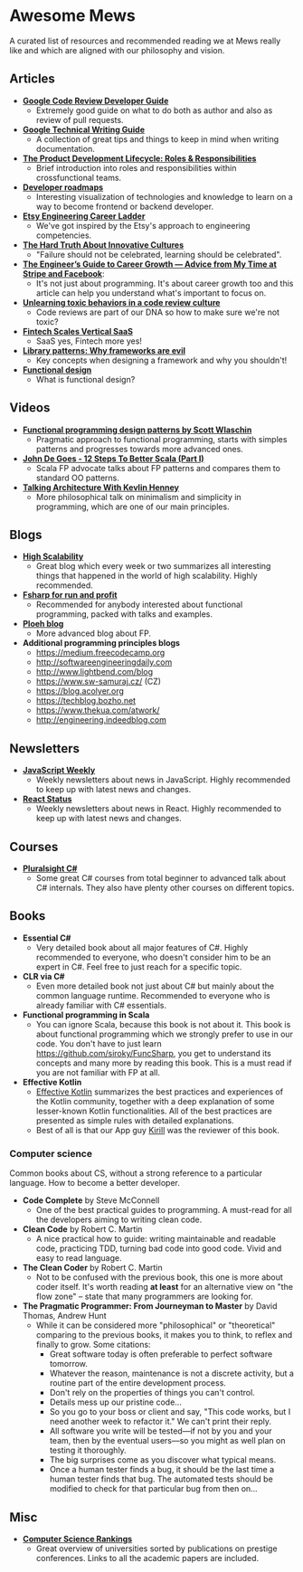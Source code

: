 # Awesome Mews

A curated list of resources and recommended reading we at Mews really like and which are aligned with our philosophy and vision.

## Articles

- **[Google Code Review Developer Guide](https://google.github.io/eng-practices/review/)**
    - Extremely good guide on what to do both as author and also as review of pull requests.
- **[Google Technical Writing Guide](https://developers.google.com/tech-writing/one)**
    - A collection of great tips and things to keep in mind when writing documentation.
- **[The Product Development Lifecycle: Roles & Responsibilities](https://productcoalition.com/the-product-development-lifecycle-roles-responsibilities-5ba8ff4e1dc0)**
    - Brief introduction into roles and responsibilities within crossfunctional teams.
- **[Developer roadmaps](https://roadmap.sh/roadmaps)**
    - Interesting visualization of technologies and knowledge to learn on a way to become frontend or backend developer.
- **[Etsy Engineering Career Ladder](https://etsy.github.io/Etsy-Engineering-Career-Ladder/competencies.html)**
    - We've got inspired by the Etsy's approach to engineering competencies.
- **[The Hard Truth About Innovative Cultures](https://hbr.org/2019/01/the-hard-truth-about-innovative-cultures)**
    - "Failure should not be celebrated, learning should be celebrated".
- **[The Engineer’s Guide to Career Growth — Advice from My Time at Stripe and Facebook](https://firstround.com/review/the-engineers-guide-to-career-growth-advice-from-my-time-at-stripe-and-facebook/)**:
    - It's not just about programming. It's about career growth too and this article can help you understand what's important to focus on.
- **[Unlearning toxic behaviors in a code review culture](https://medium.com/@sandya.sankarram/unlearning-toxic-behaviors-in-a-code-review-culture-b7c295452a3c)**
    - Code reviews are part of our DNA so how to make sure we're not toxic?
- **[Fintech Scales Vertical SaaS](https://a16z.com/2020/08/04/fintech-scales-vertical-saas/)**
    - SaaS yes, Fintech more yes!
- **[Library patterns: Why frameworks are evil](http://tomasp.net/blog/2015/library-frameworks/)**
    - Key concepts when designing a framework and why you shouldn't!
- **[Functional design](https://degoes.net/articles/functional-design)**
    - What is functional design?

## Videos

- **[Functional programming design patterns by Scott Wlaschin](https://www.youtube.com/watch?v=E8I19uA-wGY)**
    - Pragmatic approach to functional programming, starts with simples patterns and progresses towards more advanced ones.
- **[John De Goes - 12 Steps To Better Scala (Part I)](https://www.youtube.com/watch?v=71yhnTGw0hY)**
    - Scala FP advocate talks about FP patterns and compares them to standard OO patterns.
- **[Talking Architecture With Kevlin Henney](https://www.youtube.com/watch?v=Y6B4jYBR4Y8)**
    - More philosophical talk on minimalism and simplicity in programming, which are one of our main principles.

## Blogs

- **[High Scalability](http://highscalability.com/)**
    - Great blog which every week or two summarizes all interesting things that happened in the world of high scalability. Highly recommended.
- **[Fsharp for run and profit](https://fsharpforfunandprofit.com/)**
    - Recommended for anybody interested about functional programming, packed with talks and examples.
- **[Ploeh blog](http://blog.ploeh.dk/archive/)**
    - More advanced blog about FP.
- **Additional programming principles blogs**
    - https://medium.freecodecamp.org
    - http://softwareengineeringdaily.com
    - http://www.lightbend.com/blog
    - https://www.sw-samuraj.cz/ (CZ)
    - https://blog.acolyer.org
    - https://techblog.bozho.net
    - https://www.thekua.com/atwork/
    - http://engineering.indeedblog.com

## Newsletters

- **[JavaScript Weekly](https://javascriptweekly.com/)**
    - Weekly newsletters about news in JavaScript. Highly recommended to keep up with latest news and changes.
- **[React Status](https://react.statuscode.com/)**
    - Weekly newsletters about news in React. Highly recommended to keep up with latest news and changes.
    
## Courses

- **[Pluralsight C#](https://www.pluralsight.com/paths/csharp)**
    - Some great C# courses from total beginner to advanced talk about C# internals. They also have plenty other courses on different topics.

## Books

- **Essential C#**
    - Very detailed book about all major features of C#. Highly recommended to everyone, who doesn't consider him to be an expert in C#. Feel free to just reach for a specific topic.
- **CLR via C#**
    - Even more detailed book not just about C# but mainly about the common language runtime. Recommended to everyone who is already familiar with C# essentials.
- **Functional programming in Scala**
    - You can ignore Scala, because this book is not about it. This book is about functional programming which we strongly prefer to use in our code. You don't have to just learn https://github.com/siroky/FuncSharp, you get to understand its concepts and many more by reading this book. This is a must read if you are not familiar with FP at all.
- **Effective Kotlin**
    - [Effective Kotlin](https://leanpub.com/effectivekotlin) summarizes the best practices and experiences of the Kotlin community, together with a deep explanation of some lesser-known Kotlin functionalities. All of the best practices are presented as simple rules with detailed explanations.
    - Best of all is that our App guy [Kirill](https://github.com/ookami-kb) was the reviewer of this book.
    
### Computer science

Common books about CS, without a strong reference to a particular language. How to become a better developer.

- **Code Complete** by Steve McConnell
    - One of the best practical guides to programming. A must-read for all the developers aiming to writing clean code.
- **Clean Code** by Robert C. Martin
    - A nice practical how to guide: writing maintainable and readable code, practicing TDD, turning bad code into good code. Vivid and easy to read language.
- **The Clean Coder** by Robert C. Martin
    - Not to be confused with the previous book, this one is more about coder itself. It's worth reading **at least** for an alternative view on "the flow zone" – state that many programmers are looking for.
- **The Pragmatic Programmer: From Journeyman to Master** by David Thomas, Andrew Hunt
    - While it can be considered more "philosophical" or "theoretical" comparing to the previous books, it makes you to think, to reflex and finally to grow. Some citations:
        - Great software today is often preferable to perfect software tomorrow.
        - Whatever the reason, maintenance is not a discrete activity, but a routine part of the entire development process.
        - Don't rely on the properties of things you can't control.
        - Details mess up our pristine code...
        - So you go to your boss or client and say, "This code works, but I need another week to refactor it." We can't print their reply.
        - All software you write will be tested—if not by you and your team, then by the eventual users—so you might as well plan on testing it thoroughly.
        - The big surprises come as you discover what typical means.
        - Once a human tester finds a bug, it should be the last time a human tester finds that bug. The automated tests should be modified to check for that particular bug from then on...
    
   
## Misc

- **[Computer Science Rankings](http://csrankings.org/)**
    - Great overview of universities sorted by publications on prestige conferences. Links to all the academic papers are included.
